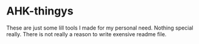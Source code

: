 AHK-thingys
===========

These are just some lill tools I made for my personal need. Nothing special really. There is not really a reason to write exensive readme file.
